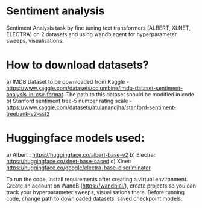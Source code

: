 # Sentiment analysis
Sentiment Analysis task by fine tuning text transformers (ALBERT, XLNET, ELECTRA) on 2 datasets and using wandb agent for hyperparameter sweeps, visualisations.

# How to download datasets?
a) IMDB Dataset to be downloaded from Kaggle -https://www.kaggle.com/datasets/columbine/imdb-dataset-sentiment-analysis-in-csv-format. The path to this dataset should be modified in code. 
b) Stanford sentiment tree-5 number rating scale - https://www.kaggle.com/datasets/atulanandjha/stanford-sentiment-treebank-v2-sst2

# Huggingface models used:
a) Albert : https://huggingface.co/albert-base-v2 
b) Electra: https://huggingface.co/xlnet-base-cased
c) Xlnet: https://huggingface.co/google/electra-base-discriminator

To run the code, Install requirements after creating a virtual environment. Create an account on WandB (https://wandb.ai/), create projects so you can track your hyperparameter sweeps, visualisations there. Before running code, change path to downloaded datasets, saved checkpoint models. 
